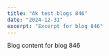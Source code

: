 ```yaml
---
title: "Ak test blogs 846"
date: "2024-12-31"
excerpt: "Excerpt for blog 846"
---
```


Blog content for blog 846